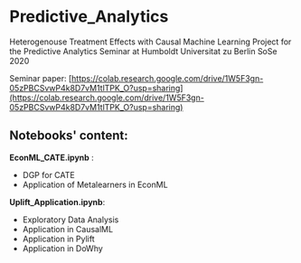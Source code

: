 # Predictive_Analytics
Heterogenouse Treatment Effects with Causal Machine Learning 
Project for the Predictive Analytics Seminar at Humboldt Universitat zu Berlin SoSe 2020 

Seminar paper: [https://colab.research.google.com/drive/1W5F3gn-05zPBCSvwP4k8D7vM1tlTPK_O?usp=sharing](https://colab.research.google.com/drive/1W5F3gn-05zPBCSvwP4k8D7vM1tlTPK_O?usp=sharing)


## Notebooks' content:
**EconML_CATE.ipynb** : 
- DGP for CATE
- Application of Metalearners in EconML

**Uplift_Application.ipynb**:

- Exploratory Data Analysis
- Application in CausalML
- Application in Pylift
- Application in DoWhy



